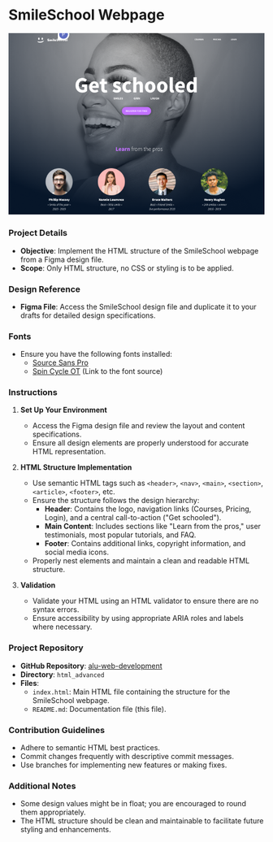 # SmileSchool Webpage

![My Image](./image.png)

### Project Details

- **Objective**: Implement the HTML structure of the SmileSchool webpage from a Figma design file.
- **Scope**: Only HTML structure, no CSS or styling is to be applied.

### Design Reference

- **Figma File**: Access the SmileSchool design file and duplicate it to your drafts for detailed design specifications.

### Fonts

- Ensure you have the following fonts installed:
  - [Source Sans Pro](https://fonts.google.com/specimen/Source+Sans+Pro)
  - [Spin Cycle OT](#) (Link to the font source)

### Instructions

1. **Set Up Your Environment**
   - Access the Figma design file and review the layout and content specifications.
   - Ensure all design elements are properly understood for accurate HTML representation.

2. **HTML Structure Implementation**
   - Use semantic HTML tags such as `<header>`, `<nav>`, `<main>`, `<section>`, `<article>`, `<footer>`, etc.
   - Ensure the structure follows the design hierarchy:
     - **Header**: Contains the logo, navigation links (Courses, Pricing, Login), and a central call-to-action ("Get schooled").
     - **Main Content**: Includes sections like "Learn from the pros," user testimonials, most popular tutorials, and FAQ.
     - **Footer**: Contains additional links, copyright information, and social media icons.
   - Properly nest elements and maintain a clean and readable HTML structure.

3. **Validation**
   - Validate your HTML using an HTML validator to ensure there are no syntax errors.
   - Ensure accessibility by using appropriate ARIA roles and labels where necessary.

### Project Repository

- **GitHub Repository**: [alu-web-development](https://github.com/yourusername/alu-web-development)
- **Directory**: `html_advanced`
- **Files**:
  - `index.html`: Main HTML file containing the structure for the SmileSchool webpage.
  - `README.md`: Documentation file (this file).

### Contribution Guidelines

- Adhere to semantic HTML best practices.
- Commit changes frequently with descriptive commit messages.
- Use branches for implementing new features or making fixes.

### Additional Notes

- Some design values might be in float; you are encouraged to round them appropriately.
- The HTML structure should be clean and maintainable to facilitate future styling and enhancements.
